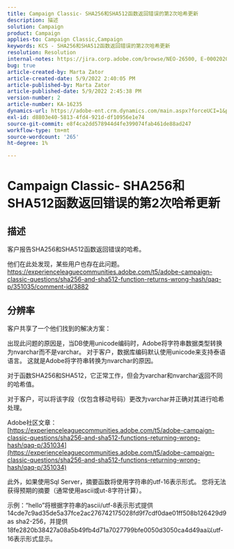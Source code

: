 ```yaml
---
title: Campaign Classic- SHA256和SHA512函数返回错误的第2次哈希更新
description: 描述
solution: Campaign
product: Campaign
applies-to: Campaign Classic,Campaign
keywords: KCS - SHA256和SHA512函数返回错误的第2次哈希更新
resolution: Resolution
internal-notes: https://jira.corp.adobe.com/browse/NEO-26500, E-000202021, E-000148142
bug: true
article-created-by: Marta Zator
article-created-date: 5/9/2022 2:40:05 PM
article-published-by: Marta Zator
article-published-date: 5/9/2022 2:45:38 PM
version-number: 2
article-number: KA-16235
dynamics-url: https://adobe-ent.crm.dynamics.com/main.aspx?forceUCI=1&pagetype=entityrecord&etn=knowledgearticle&id=cac10be5-a5cf-ec11-a7b5-0022480a8e40
exl-id: d8803e40-5813-4fd4-921d-df10956e1e74
source-git-commit: e8f4ca2dd578944d4fe399074fab461de88ad247
workflow-type: tm+mt
source-wordcount: '265'
ht-degree: 1%

---
```


# Campaign Classic- SHA256和SHA512函数返回错误的第2次哈希更新

## 描述


客户报告SHA256和SHA512函数返回错误的哈希。

他们在此处发现，某些用户也存在此问题。
https://experienceleaguecommunities.adobe.com/t5/adobe-campaign-classic-questions/sha256-and-sha512-function-returns-wrong-hash/qaq-p/351035/comment-id/3882


## 分辨率


客户共享了一个他们找到的解决方案：

出现此问题的原因是，当DB使用unicode编码时，Adobe将字符串数据类型转换为nvarchar而不是varchar。
对于客户，数据库编码默认使用unicode来支持泰语语言。 这就是Adobe将字符串转换为nvarchar的原因。

对于函数SHA256和SHA512，它正常工作，但会为varchar和nvarchar返回不同的哈希值。

对于客户，可以将该字段（仅包含移动号码）更改为varchar并正确对其进行哈希处理。

Adobe社区文章：
[https://experienceleaguecommunities.adobe.com/t5/adobe-campaign-classic-questions/sha256-and-sha512-functions-returning-wrong-hash/qaq-p/351034](https://experienceleaguecommunities.adobe.com/t5/adobe-campaign-classic-questions/sha256-and-sha512-functions-returning-wrong-hash/qaq-p/351034)



此外，如果使用Sql Server，摘要函数将使用字符串的utf-16表示形式。 您将无法获得预期的摘要（通常使用ascii或ut-8字符计算）。

示例：“hello”将根据字符串的ascii/utf-8表示形式提供14cde7c9ad35de5a37fce2ac276742175028fd9f7cdf0dae01ff508b126429d9 as sha2-256，并提供18fe2820b38427a08a5b49fb4d71a7027799bfe0050d3050ca4d49aa以utf-16表示形式显示。
